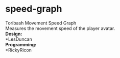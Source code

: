 # speed-graph
Toribash Movement Speed Graph\
Measures the movement speed of the player avatar.\
**Design:**\
*LesDuncan\
**Programming:**\
*RickyRicon

